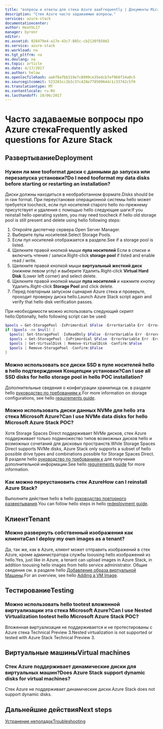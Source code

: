 ```yaml
---
title: "вопросы и ответы для стека Azure aaaFrequently | Документы Microsoft"
description: "Стек Azure часто задаваемые вопросы."
services: azure-stack
documentationcenter: 
author: HeathL17
manager: byronr
editor: 
ms.assetid: 028479e4-a17e-43c7-885c-cb2130f850d2
ms.service: azure-stack
ms.workload: na
ms.tgt_pltfrm: na
ms.devlang: na
ms.topic: article
ms.date: 4/17/2017
ms.author: helaw
ms.openlocfilehash: aa6f8afbb319e7c8999ce35edcb7ef968f34a0c5
ms.sourcegitcommit: 523283cc1b3c37c428e77850964dc1c33742c5f0
ms.translationtype: MT
ms.contentlocale: ru-RU
ms.lasthandoff: 10/06/2017
---
```

# <a name="frequently-asked-questions-for-azure-stack"></a><span data-ttu-id="c44f8-103">Часто задаваемые вопросы про Azure стека</span><span class="sxs-lookup"><span data-stu-id="c44f8-103">Frequently asked questions for Azure Stack</span></span>
## <a name="deployment"></a><span data-ttu-id="c44f8-104">Развертывание</span><span class="sxs-lookup"><span data-stu-id="c44f8-104">Deployment</span></span>
### <a name="do-i-need-tooformat-my-data-disks-before-starting-or-restarting-an-installation"></a><span data-ttu-id="c44f8-105">Нужен ли мне tooformat диски с данными до запуска или перезапуска установки?</span><span class="sxs-lookup"><span data-stu-id="c44f8-105">Do I need tooformat my data disks before starting or restarting an installation?</span></span>
<span data-ttu-id="c44f8-106">Диски должны находиться в необработанном формате.</span><span class="sxs-lookup"><span data-stu-id="c44f8-106">Disks should be in raw format.</span></span> <span data-ttu-id="c44f8-107">При переустановке операционной системы hello может требуется toocheck, если пул носителей старого hello по-прежнему присутствует и удаления с помощью hello следующие шаги:</span><span class="sxs-lookup"><span data-stu-id="c44f8-107">If you reinstall hello operating system, you may need toocheck if hello old storage pool is still present and delete using hello following steps:</span></span>

1. <span data-ttu-id="c44f8-108">Откройте диспетчер сервера.</span><span class="sxs-lookup"><span data-stu-id="c44f8-108">Open Server Manager.</span></span>
2. <span data-ttu-id="c44f8-109">Выберите пулы носителей.</span><span class="sxs-lookup"><span data-stu-id="c44f8-109">Select Storage Pools.</span></span>
3. <span data-ttu-id="c44f8-110">Если пул носителей отображается в разделе.</span><span class="sxs-lookup"><span data-stu-id="c44f8-110">See if a storage pool is listed.</span></span>
4. <span data-ttu-id="c44f8-111">Щелкните правой кнопкой мыши **пула носителей** Если в списке и включить чтения / записи.</span><span class="sxs-lookup"><span data-stu-id="c44f8-111">Right-click **storage pool** if listed and enable read / write.</span></span>
5. <span data-ttu-id="c44f8-112">Щелкните правой кнопкой мыши **виртуальный жесткий диск** (нижнем левом углу) и выберите Удалить.</span><span class="sxs-lookup"><span data-stu-id="c44f8-112">Right-click **Virtual Hard Disk** (Lower left corner) and select delete.</span></span>
6. <span data-ttu-id="c44f8-113">Щелкните правой кнопкой мыши **пула носителей** и нажмите кнопку Удалить.</span><span class="sxs-lookup"><span data-stu-id="c44f8-113">Right-click **Storage Pool** and click delete.</span></span>
7. <span data-ttu-id="c44f8-114">Перед повторным запуском сценария Azure стека и проверьте, проходит проверку диска hello.</span><span class="sxs-lookup"><span data-stu-id="c44f8-114">Launch Azure Stack script again and verify that hello disk verification passes.</span></span>

<span data-ttu-id="c44f8-115">При необходимости можно использовать следующий скрипт hello:</span><span class="sxs-lookup"><span data-stu-id="c44f8-115">Optionally, hello following script can be used:</span></span>

```PowerShell
$pools = Get-StoragePool -IsPrimordial $False -ErrorVariable Err -ErrorAction SilentlyContinue
if ($pools -ne $null) {
  $pools| Set-StoragePool -IsReadOnly $False -ErrorVariable Err -ErrorAction SilentlyContinue
  $pools = Get-StoragePool -IsPrimordial $False -ErrorVariable Err -ErrorAction SilentlyContinue
  $pools | Get-VirtualDisk | Remove-VirtualDisk -Confirm:$False
  $pools | Remove-StoragePool -Confirm:$False
}
```

### <a name="can-i-use-all-ssd-disks-for-hello-storage-pool-in-hello-poc-installation"></a><span data-ttu-id="c44f8-116">Можно использовать все диски SSD в пуле носителей hello в hello подтверждения Концепции установки?</span><span class="sxs-lookup"><span data-stu-id="c44f8-116">Can I use all SSD disks for hello storage pool in hello POC installation?</span></span>
<span data-ttu-id="c44f8-117">Дополнительные сведения о конфигурации хранилища см. в разделе hello [руководство по требованиям к](azure-stack-deploy.md).</span><span class="sxs-lookup"><span data-stu-id="c44f8-117">For more information on storage configurations, see hello [requirements guide](azure-stack-deploy.md).</span></span>

### <a name="can-i-use-nvme-data-disks-for-hello-microsoft-azure-stack-poc"></a><span data-ttu-id="c44f8-118">Можно использовать диски данных NVMe для hello эта стека Microsoft Azure?</span><span class="sxs-lookup"><span data-stu-id="c44f8-118">Can I use NVMe data disks for hello Microsoft Azure Stack POC?</span></span>
<span data-ttu-id="c44f8-119">Хотя Storage Spaces Direct поддерживает NVMe дисков, стек Azure поддерживает только подмножество типов возможных дисков hello и возможных сочетаний для дисковых пространств.</span><span class="sxs-lookup"><span data-stu-id="c44f8-119">While Storage Spaces Direct supports NVMe disks, Azure Stack only supports a subset of hello possible drive types and combinations possible for Storage Spaces Direct.</span></span>  <span data-ttu-id="c44f8-120">В разделе hello [руководство по требованиям к](azure-stack-deploy.md) для получения дополнительной информации.</span><span class="sxs-lookup"><span data-stu-id="c44f8-120">See hello [requirements guide](azure-stack-deploy.md) for more information.</span></span> 

### <a name="how-can-i-reinstall-azure-stack"></a><span data-ttu-id="c44f8-121">Как можно переустановить стек Azure</span><span class="sxs-lookup"><span data-stu-id="c44f8-121">How can I reinstall Azure Stack?</span></span>
<span data-ttu-id="c44f8-122">Выполните действия hello в hello [руководство повторного развертывания](azure-stack-redeploy.md).</span><span class="sxs-lookup"><span data-stu-id="c44f8-122">You can follow hello steps in hello [redeployment guide](azure-stack-redeploy.md).</span></span>  

## <a name="tenant"></a><span data-ttu-id="c44f8-123">Клиент</span><span class="sxs-lookup"><span data-stu-id="c44f8-123">Tenant</span></span>
### <a name="can-i-deploy-my-own-images-as-a-tenant"></a><span data-ttu-id="c44f8-124">Можно развернуть собственный изображения как клиента</span><span class="sxs-lookup"><span data-stu-id="c44f8-124">Can I deploy my own images as a tenant?</span></span>
<span data-ttu-id="c44f8-125">Да, так же, как в Azure, клиент может отправить изображений в стек Azure, кроме администратора службы toousing hello изображений из hello.</span><span class="sxs-lookup"><span data-stu-id="c44f8-125">Yes, just like in Azure, a tenant can upload images in Azure Stack, in addition toousing hello images from hello service administrator.</span></span> <span data-ttu-id="c44f8-126">Общие сведения см. в разделе hello [Добавление образа виртуальной Машины](azure-stack-add-vm-image.md).</span><span class="sxs-lookup"><span data-stu-id="c44f8-126">For an overview, see hello [Adding a VM Image](azure-stack-add-vm-image.md).</span></span> 

## <a name="testing"></a><span data-ttu-id="c44f8-127">Тестирование</span><span class="sxs-lookup"><span data-stu-id="c44f8-127">Testing</span></span>
### <a name="can-i-use-nested-virtualization-tootest-hello-microsoft-azure-stack-poc"></a><span data-ttu-id="c44f8-128">Можно использовать hello tootest вложенной виртуализации эта стека Microsoft Azure?</span><span class="sxs-lookup"><span data-stu-id="c44f8-128">Can I use Nested Virtualization tootest hello Microsoft Azure Stack POC?</span></span>
<span data-ttu-id="c44f8-129">Вложенная виртуализация не поддерживается и не протестированы с Azure стека Technical Preview 3.</span><span class="sxs-lookup"><span data-stu-id="c44f8-129">Nested virtualization is not supported or tested with Azure Stack Technical Preview 3.</span></span>

## <a name="virtual-machines"></a><span data-ttu-id="c44f8-130">Виртуальные машины</span><span class="sxs-lookup"><span data-stu-id="c44f8-130">Virtual machines</span></span>
### <a name="does-azure-stack-support-dynamic-disks-for-virtual-machines"></a><span data-ttu-id="c44f8-131">Стек Azure поддерживает динамические диски для виртуальных машин?</span><span class="sxs-lookup"><span data-stu-id="c44f8-131">Does Azure Stack support dynamic disks for virtual machines?</span></span>
<span data-ttu-id="c44f8-132">Стек Azure не поддерживает динамические диски.</span><span class="sxs-lookup"><span data-stu-id="c44f8-132">Azure Stack does not support dynamic disks.</span></span>


## <a name="next-steps"></a><span data-ttu-id="c44f8-133">Дальнейшие действия</span><span class="sxs-lookup"><span data-stu-id="c44f8-133">Next steps</span></span>
[<span data-ttu-id="c44f8-134">Устранение неполадок</span><span class="sxs-lookup"><span data-stu-id="c44f8-134">Troubleshooting</span></span>](azure-stack-troubleshooting.md)

